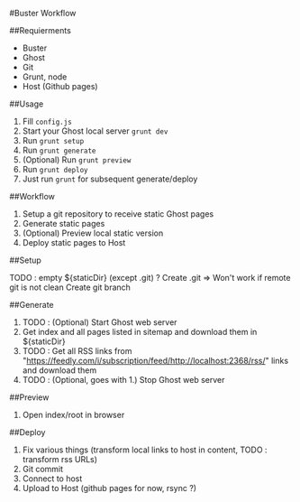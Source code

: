 #Buster Workflow

##Requierments

- Buster
- Ghost
- Git
- Grunt, node
- Host (Github pages)

##Usage

1. Fill `config.js`
2. Start your Ghost local server `grunt dev`
3. Run `grunt setup`
4. Run `grunt generate`
5. (Optional) Run `grunt preview`
6. Run `grunt deploy`
7. Just run `grunt` for subsequent generate/deploy

##Workflow

1. Setup a git repository to receive static Ghost pages
2. Generate static pages
3. (Optional) Preview local static version
4. Deploy static pages to Host


##Setup

TODO : empty ${staticDir} (except .git) ?
Create .git
=> Won't work if remote git is not clean
Create git branch

##Generate

1. TODO : (Optional) Start Ghost web server
2. Get index and all pages listed in sitemap and download them in ${staticDir}
3. TODO : Get all RSS links from "https://feedly.com/i/subscription/feed/http://localhost:2368/rss/" links and download them
4. TODO : (Optional, goes with 1.) Stop Ghost web server

##Preview

1. Open index/root in browser

##Deploy

1. Fix various things (transform local links to host in content, TODO : transform rss URLs)
2. Git commit
3. Connect to host
4. Upload to Host (github pages for now, rsync ?)
